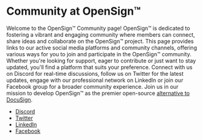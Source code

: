 # Community at OpenSign™

Welcome to the OpenSign™ Community page! OpenSign™ is dedicated to fostering a vibrant and engaging community where members can connect, share ideas and collaborate on the OpenSign™ project. This page provides links to our active social media platforms and community channels, offering various ways for you to join and participate in the OpenSign™ community. Whether you're looking for support, eager to contribute or just want to stay updated, you'll find a platform that suits your preference. Connect with us on Discord for real-time discussions, follow us on Twitter for the latest updates, engage with our professional network on LinkedIn or join our Facebook group for a broader community experience. Join us in our mission to develop OpenSign™ as the premier open-source [alternative to DocuSign](https://www.opensignlabs.com).

- [Discord](https://discord.com/invite/xe9TDuyAyj)
- [Twitter](https://www.twitter.com/opensignhq)
- [LinkedIn](https://www.linkedin.com/company/opensign™/)
- [Facebook](https://www.facebook.com/profile.php?id=61551030403669)
